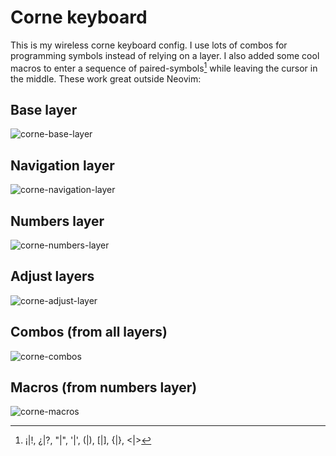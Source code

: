 # Corne keyboard

This is my wireless corne keyboard config. I use lots of combos for programming symbols
instead of relying on a layer. I also added some cool macros to enter a sequence of paired-symbols[^*]
while leaving the cursor in the middle. These work great outside Neovim:

[^*]: ¡|!, ¿|?, "|", '|', (|), [|], {|}, <|>

## Base layer

![corne-base-layer](https://github.com/vricop/zmk-config/assets/3494708/cf1b6e1e-93ba-4e82-9761-40ce98779055)

## Navigation layer

![corne-navigation-layer](https://github.com/vricop/zmk-config/assets/3494708/4cac7089-2c7f-40fc-8674-0f9cb5c3d738)

## Numbers layer

![corne-numbers-layer](https://github.com/vricop/zmk-config/assets/3494708/36960e1b-3dec-4349-96d9-4d6aefcc085e)

## Adjust layers

![corne-adjust-layer](https://github.com/vricop/zmk-config/assets/3494708/86d9f90d-4b2a-4394-8ac7-610f23ccff2e)

## Combos (from all layers)

![corne-combos](https://github.com/vricop/zmk-config/assets/3494708/84ade0cd-836d-44c4-aa8d-4b6fd639c650)

## Macros (from numbers layer)

![corne-macros](https://github.com/vricop/zmk-config/assets/3494708/12be9a51-6362-49fb-997c-dc98fa235c25)


